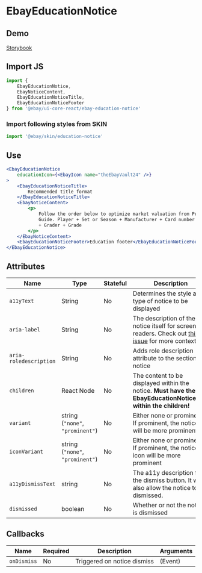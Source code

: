 # EbayEducationNotice

## Demo

[Storybook](https://opensource.ebay.com/ebayui-core-react/main/?path=/docs/notices-tips-ebay-education-notice--docs)

## Import JS

```jsx harmony
import {
    EbayEducationNotice,
    EbayNoticeContent,
    EbayEducationNoticeTitle,
    EbayEducationNoticeFooter
} from '@ebay/ui-core-react/ebay-education-notice'
```

### Import following styles from SKIN

```jsx harmony
import '@ebay/skin/education-notice'
```

## Use

```jsx harmony
<EbayEducationNotice
    educationIcon={<EbayIcon name="theEbayVault24" />}
>
    <EbayEducationNoticeTitle>
        Recommended title format
    </EbayEducationNoticeTitle>
    <EbayNoticeContent>
        <p>
            Follow the order below to optimize market valuation from Price
            Guide. Player + Set or Season + Manufacturer + Card number + Variant
            + Grader + Grade
        </p>
    </EbayNoticeContent>
    <EbayEducationNoticeFooter>Education footer</EbayEducationNoticeFooter>
</EbayEducationNotice>
```

## Attributes

| Name                   | Type                             | Stateful | Description                                                                                                                                 | Default    |
| ---------------------- | -------------------------------- | -------- | ------------------------------------------------------------------------------------------------------------------------------------------- | ---------- |
| `a11yText`             | String                           | No       | Determines the style and type of notice to be displayed                                                                                     | -          |
| `aria-label`           | String                           | No       | The description of the notice itself for screen readers. Check out [this issue](https://github.com/eBay/skin/issues/1001) for more context. | -          |
| `aria-roledescription` | String                           | No       | Adds role description attribute to the section notice                                                                                       | `"Notice"` |
| `children`             | React Node                       | No       | The content to be displayed within the notice. **Must have the EbayEducationNoticeTitle within the children!**                              | -          |
| `variant`              | string (`"none"`, `"prominent"`) | No       | Either none or prominent. If prominent, the notice will be more prominent                                                                   | `"none"`   |
| `iconVariant`          | string (`"none"`, `"prominent"`) | No       | Either none or prominent. If prominent, the notice icon will be more prominent                                                              | `"none"`   |
| `a11yDismissText`      | string                           | No       | The a11y description for the dismiss button. It will also allow the notice to be dismissed.                                                 | -          |
| `dismissed`            | boolean                          | No       | Whether or not the notice is dismissed                                                                                                      | `false`    |

## Callbacks

| Name        | Required | Description                 | Arguments |
| ----------- | -------- | --------------------------- | --------- |
| `onDismiss` | No       | Triggered on notice dismiss | (Event)   |
